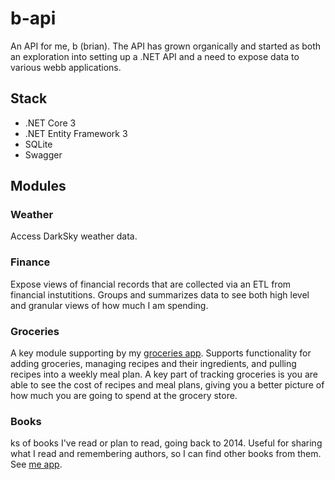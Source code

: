 # b-api
An API for me, b (brian). The API has grown organically and started as both an exploration into setting up  a .NET API and a need to expose data to various webb applications.

## Stack

* .NET Core 3
* .NET Entity Framework 3
* SQLite
* Swagger

## Modules

### Weather

Access DarkSky weather data.

### Finance

Expose views of financial records that are collected via an ETL from financial instutitions. Groups and summarizes data to see both high level and granular views of how much I am spending.


### Groceries

A key module supporting by my [groceries app](https://groceries.brianbrown.dev). Supports functionality for adding groceries, managing recipes and their ingredients, and pulling recipes into a weekly meal plan. A key part of tracking groceries is you are able to see the cost of recipes and meal plans, giving you a better picture of how much you are going to spend at the grocery store.

### Books

ks of books I've read or plan to read, going back to 2014. Useful for sharing what I read and remembering authors, so I can find other books from them. See [me app](https://me.brianbrown.dev/books).




